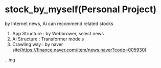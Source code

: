 # stock_by_myself(Personal Project)
by Internet news, Ai can recommend related stocks

1. App Structure : by Webbrower, select news
2. Ai Structure : Transformer models
3. Crawling way : by naver site(https://finance.naver.com/item/news.naver?code=005930)

...ing
